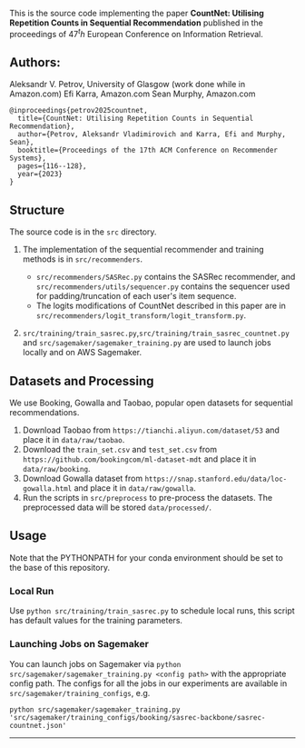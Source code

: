 This is the source code implementing the paper **CountNet: Utilising Repetition Counts in Sequential Recommendation** published in the proceedings of 47$^th$ European Conference on Information Retrieval. 

## Authors:
Aleksandr V. Petrov, University of Glasgow (work done while in Amazon.com)
Efi Karra, Amazon.com
Sean Murphy, Amazon.com

```
@inproceedings{petrov2025countnet,
  title={CountNet: Utilising Repetition Counts in Sequential Recommendation},
  author={Petrov, Aleksandr Vladimirovich and Karra, Efi and Murphy, Sean},
  booktitle={Proceedings of the 17th ACM Conference on Recommender Systems},
  pages={116--128},
  year={2023}
}
```


## Structure

The source code is in the `src` directory.

1. The implementation of the sequential recommender and training methods is in `src/recommenders`.
    - `src/recommenders/SASRec.py` contains the SASRec recommender, and `src/recommenders/utils/sequencer.py` contains
      the sequencer used for padding/truncation of each user's item sequence.
    - The logits modifications of CountNet described in this paper are in `src/recommenders/logit_transform/logit_transform.py`.

2. `src/training/train_sasrec.py`,`src/training/train_sasrec_countnet.py` and `src/sagemaker/sagemaker_training.py` are used
   to launch jobs locally and on AWS Sagemaker.

## Datasets and Processing

We use Booking, Gowalla and Taobao, popular open datasets for sequential recommendations.

1. Download Taobao from `https://tianchi.aliyun.com/dataset/53` and place it in `data/raw/taobao`. 
2. Download the `train_set.csv` and `test_set.csv` from `https://github.com/bookingcom/ml-dataset-mdt` and place it
   in `data/raw/booking`. 
3. Download Gowalla dataset from `https://snap.stanford.edu/data/loc-gowalla.html` and place it in `data/raw/gowalla`.
4. Run the scripts in `src/preprocess` to pre-process the datasets. The preprocessed data will be stored `data/processed/`.

## Usage

Note that the PYTHONPATH for your conda environment should be set to the base of this repository.

### Local Run

Use `python src/training/train_sasrec.py` to schedule local runs, this script has default values for the training
parameters.

### Launching Jobs on Sagemaker

You can launch jobs on Sagemaker via `python src/sagemaker/sagemaker_training.py <config path>` with the appropriate
config path. The configs for all the jobs in our experiments are available in `src/sagemaker/training_configs`, e.g.

`python src/sagemaker/sagemaker_training.py 'src/sagemaker/training_configs/booking/sasrec-backbone/sasrec-countnet.json'`

--- 
